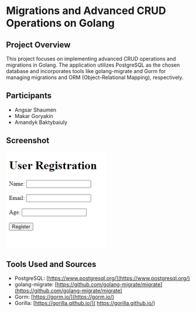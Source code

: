 # Migrations and Advanced CRUD Operations on Golang

## Project Overview

This project focuses on implementing advanced CRUD operations and migrations in Golang. The application utilizes PostgreSQL as the chosen database and incorporates tools like golang-migrate and Gorm for managing migrations and ORM (Object-Relational Mapping), respectively.

## Participants

- Angsar Shaumen
- Makar Goryakin
- Amandyk Baktybaiuly

## Screenshot

![Screenshot](./screenshot.png)


## Tools Used and Sources

- PostgreSQL: [https://www.postgresql.org/](https://www.postgresql.org/)
- golang-migrate: [https://github.com/golang-migrate/migrate](https://github.com/golang-migrate/migrate)
- Gorm: [https://gorm.io/](https://gorm.io/)
- Gorilla: [https://gorilla.github.io/]( https://gorilla.github.io/)
